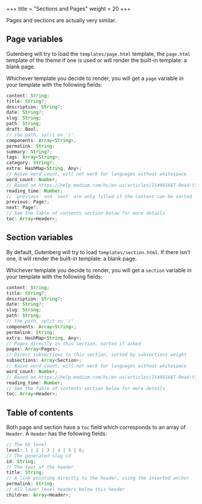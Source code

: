 +++
title = "Sections and Pages"
weight = 20
+++

Pages and sections are actually very similar.

## Page variables
Gutenberg will try to load the `templates/page.html` template, the `page.html` template of the theme if one is used
or will render the built-in template: a blank page.

Whichever template you decide to render, you will get a `page` variable in your template
with the following fields:


```ts
content: String;
title: String?;
description: String?;
date: String?;
slug: String;
path: String;
draft: Bool;
// the path, split on '/'
components: Array<String>;
permalink: String;
summary: String?;
tags: Array<String>;
category: String?;
extra: HashMap<String, Any>;
// Naive word count, will not work for languages without whitespace
word_count: Number;
// Based on https://help.medium.com/hc/en-us/articles/214991667-Read-time
reading_time: Number;
// `previous` and `next` are only filled if the content can be sorted
previous: Page?;
next: Page?;
// See the Table of contents section below for more details
toc: Array<Header>;
```

## Section variables
By default, Gutenberg will try to load `templates/section.html`. If there isn't
one, it will render the built-in template: a blank page.

Whichever template you decide to render, you will get a `section` variable in your template
with the following fields:


```ts
content: String;
title: String?;
description: String?;
date: String?;
slug: String;
path: String;
// the path, split on '/'
components: Array<String>;
permalink: String;
extra: HashMap<String, Any>;
// Pages directly in this section, sorted if asked
pages: Array<Pages>;
// Direct subsections to this section, sorted by subsections weight
subsections: Array<Section>;
// Naive word count, will not work for languages without whitespace
word_count: Number;
// Based on https://help.medium.com/hc/en-us/articles/214991667-Read-time
reading_time: Number;
// See the Table of contents section below for more details
toc: Array<Header>;
```

## Table of contents

Both page and section have a `toc` field which corresponds to an array of `Header`.
A `Header` has the following fields:

```ts
// The hX level
level: 1 | 2 | 3 | 4 | 5 | 6;
// The generated slug id
id: String;
// The text of the header
title: String;
// A link pointing directly to the header, using the inserted anchor
permalink: String;
// All lower level headers below this header
children: Array<Header>;
```
